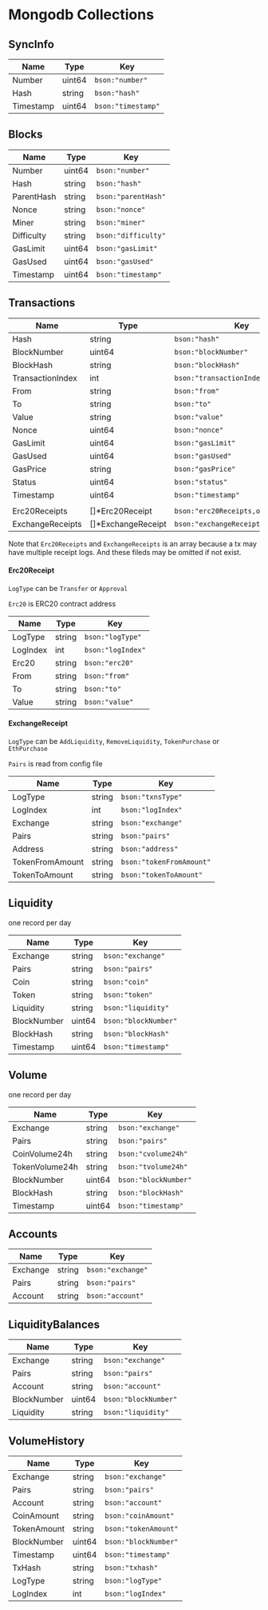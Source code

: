 # Mongodb Collections

## SyncInfo

| Name   | Type   | Key    |
| ------ | ------ | ------ |
|Number   |uint64|`bson:"number"`|
|Hash     |string|`bson:"hash"`|
|Timestamp|uint64|`bson:"timestamp"`|

## Blocks

| Name   | Type   | Key    |
| ------ | ------ | ------ |
|Number    |uint64|`bson:"number"`|
|Hash      |string|`bson:"hash"`|
|ParentHash|string|`bson:"parentHash"`|
|Nonce     |string|`bson:"nonce"`|
|Miner     |string|`bson:"miner"`|
|Difficulty|string|`bson:"difficulty"`|
|GasLimit  |uint64|`bson:"gasLimit"`|
|GasUsed   |uint64|`bson:"gasUsed"`|
|Timestamp |uint64|`bson:"timestamp"`|

## Transactions

| Name   | Type   | Key    |
| ------ | ------ | ------ |
|Hash            |string|`bson:"hash"`|
|BlockNumber     |uint64|`bson:"blockNumber"`|
|BlockHash       |string|`bson:"blockHash"`|
|TransactionIndex|int   |`bson:"transactionIndex"`|
|From            |string|`bson:"from"`|
|To              |string|`bson:"to"`|
|Value           |string|`bson:"value"`|
|Nonce           |uint64|`bson:"nonce"`|
|GasLimit        |uint64|`bson:"gasLimit"`|
|GasUsed         |uint64|`bson:"gasUsed"`|
|GasPrice        |string|`bson:"gasPrice"`|
|Status          |uint64|`bson:"status"`|
|Timestamp       |uint64|`bson:"timestamp"`|
||||
|Erc20Receipts   |[]*Erc20Receipt   |`bson:"erc20Receipts,omitempty"`|
|ExchangeReceipts|[]*ExchangeReceipt|`bson:"exchangeReceipts,omitempty"`|

Note that `Erc20Receipts` and `ExchangeReceipts` is an array
because a tx may have multiple receipt logs.
And these fileds may be omitted if not exist.

#### Erc20Receipt

`LogType` can be `Transfer` or `Approval`

`Erc20` is ERC20 contract address

| Name   | Type   | Key    |
| ------ | ------ | ------ |
|LogType |string|`bson:"logType"`|
|LogIndex|int   |`bson:"logIndex"`|
|Erc20   |string|`bson:"erc20"`|
|From    |string|`bson:"from"`|
|To      |string|`bson:"to"`|
|Value   |string|`bson:"value"`|

#### ExchangeReceipt

`LogType` can be `AddLiquidity`, `RemoveLiquidity`, `TokenPurchase` or `EthPurchase`

`Pairs` is read from config file

| Name   | Type   | Key    |
| ------ | ------ | ------ |
|LogType        |string|`bson:"txnsType"`|
|LogIndex       |int   |`bson:"logIndex"`|
|Exchange       |string|`bson:"exchange"`|
|Pairs          |string|`bson:"pairs"`|
|Address        |string|`bson:"address"`|
|TokenFromAmount|string|`bson:"tokenFromAmount"`|
|TokenToAmount  |string|`bson:"tokenToAmount"`|

## Liquidity

one record per day

| Name   | Type   | Key    |
| ------ | ------ | ------ |
|Exchange   |string|`bson:"exchange"`|
|Pairs      |string|`bson:"pairs"`|
|Coin       |string|`bson:"coin"`|
|Token      |string|`bson:"token"`|
|Liquidity  |string|`bson:"liquidity"`|
|BlockNumber|uint64|`bson:"blockNumber"`|
|BlockHash  |string|`bson:"blockHash"`|
|Timestamp  |uint64|`bson:"timestamp"`|

## Volume

one record per day

| Name   | Type   | Key    |
| ------ | ------ | ------ |
|Exchange      |string|`bson:"exchange"`|
|Pairs         |string|`bson:"pairs"`|
|CoinVolume24h |string|`bson:"cvolume24h"`|
|TokenVolume24h|string|`bson:"tvolume24h"`|
|BlockNumber   |uint64|`bson:"blockNumber"`|
|BlockHash     |string|`bson:"blockHash"`|
|Timestamp     |uint64|`bson:"timestamp"`|

## Accounts

| Name   | Type   | Key    |
| ------ | ------ | ------ |
|Exchange|string|`bson:"exchange"`|
|Pairs   |string|`bson:"pairs"`|
|Account |string|`bson:"account"`|

## LiquidityBalances

| Name   | Type   | Key    |
| ------ | ------ | ------ |
|Exchange   |string|`bson:"exchange"`|
|Pairs      |string|`bson:"pairs"`|
|Account    |string|`bson:"account"`|
|BlockNumber|uint64|`bson:"blockNumber"`|
|Liquidity  |string|`bson:"liquidity"`|

## VolumeHistory

| Name   | Type   | Key    |
| ------ | ------ | ------ |
|Exchange   |string|`bson:"exchange"`|
|Pairs      |string|`bson:"pairs"`|
|Account    |string|`bson:"account"`|
|CoinAmount |string|`bson:"coinAmount"`|
|TokenAmount|string|`bson:"tokenAmount"`|
|BlockNumber|uint64|`bson:"blockNumber"`|
|Timestamp  |uint64|`bson:"timestamp"`|
|TxHash     |string|`bson:"txhash"`|
|LogType    |string|`bson:"logType"`|
|LogIndex   |int   |`bson:"logIndex"`|

